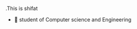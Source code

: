 .This is shifat
- 🌱 student of Computer science and Engineering 

<!---
Shifat80/Shifat80 is a ✨ special ✨ repository because its `README.md` (this file) appears on your GitHub profile.
You can click the Preview link to take a look at your changes.
--->
